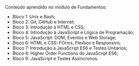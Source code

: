 Conteúdo aprendido no módulo de Fundamentos:
- Bloco 1: Unix e Bash;
- Bloco 2: Git, GitHub e Internet;
- Bloco 3: Introdução à HTML e CSS;
- Bloco 4: Introdução à JavaScript e Lógica de Programação;
- Bloco 5: JavaScript: DOM, Eventos e Web Storage;
- Bloco 6: HTML e CSS: FOrms, Flexbox e Responsivo;
- Bloco 7: Introdução à JavaScript ES6 e Testes Unitários;
- Bloco 8: Higher Order Functions do JavaScript ES6;
- Bloco 9: JavaScript e Testes Assíncronos.
